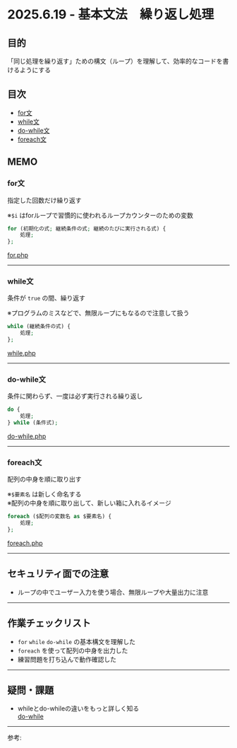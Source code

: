 # 2025.6.19 - 基本文法　繰り返し処理

## 目的

「同じ処理を繰り返す」ための構文（ループ）を理解して、効率的なコードを書けるようにする

## 目次

- [for文](#1)
- [while文](#2)
- [do-while文](#3)
- [foreach文](#4)

## MEMO

<a id="1"></a>

### for文

指定した回数だけ繰り返す  

※`$i` はforループで習慣的に使われるループカウンターのための変数  

```php
for (初期化の式; 継続条件の式; 継続のたびに実行される式) {
    処理;
};
```
[for.php](for.php)

---
<a id="2"></a>

### while文

条件が `true` の間、繰り返す  

※プログラムのミスなどで、無限ループにもなるので注意して扱う  

```php
while (継続条件の式) {
    処理;
};
```
[while.php](while.php)

---
<a id="3"></a>

### do-while文

条件に関わらず、一度は必ず実行される繰り返し  

```php
do {
    処理;
} while (条件式);
```
[do-while.php](do-while.php)

---
<a id="4"></a>

### foreach文

配列の中身を順に取り出す  

※`$要素名` は新しく命名する  
※配列の中身を順に取り出して、新しい箱に入れるイメージ  

```php
foreach ($配列の変数名 as $要素名) {
    処理;
};
```
[foreach.php](foreach.php)

---
## セキュリティ面での注意

- ループの中でユーザー入力を使う場合、無限ループや大量出力に注意

---
## 作業チェックリスト

- `for` `while` `do-while` の基本構文を理解した
- `foreach` を使って配列の中身を出力した
- 練習問題を打ち込んで動作確認した

---
## 疑問・課題

- whileとdo-whileの違いをもっと詳しく知る  
    [do-while](do-while.md)

---

参考: []()
